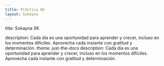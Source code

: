 ```yaml
---
title: Práctica 06
layout: Sokayna
---
```

title: Sokayna SK

description: Cada día es una oportunidad para aprender y crecer, incluso en los momentos difíciles. Aprovecha cada instante con gratitud y determinación.
theme: just-the-docs
description: Cada día es una oportunidad para aprender y crecer, incluso en los momentos difíciles. Aprovecha cada instante con gratitud y determinación.
